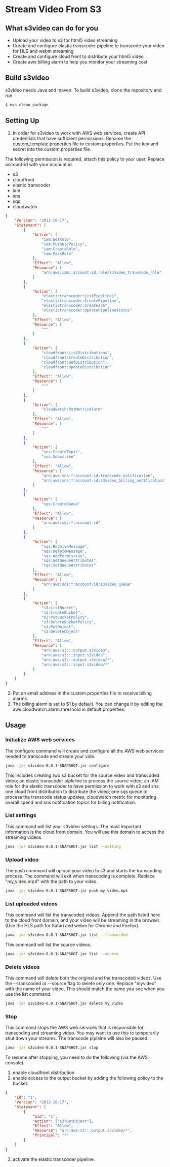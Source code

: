 # Stream Video From S3

## What s3video can do for you
  - Upload your video to s3 for html5 video streaming
  - Create and configure elastic transcoder pipeline to transcode your video for HLS and webm streaming
  - Create and configure cloud front to distribute your html5 video
  - Create aws billing alarm to help you monitor your streaming cost

## Build s3video
s3video needs Java and maven. To build s3video, clone the repository and run 

```sh
$ mvn clean package
```

## Setting Up
1. In order for s3video to work with AWS web services, create API credentials that have sufficient permissions. Rename the custom_template.properties file to custom.properties. Put the key and secret into the custom.properties file.

The following permission is required, attach this policy to your user. Replace account-id with your account id.

  - s3
  - cloudfront
  - elastic transcoder
  - iam
  - sns
  - sqs
  - cloudwatch

```json
{
    "Version": "2012-10-17",
    "Statement": [
        {
            "Action": [
                "iam:GetRole",
                "iam:PutRolePolicy",
                "iam:CreateRole",
                "iam:PassRole"
            ],
            "Effect": "Allow",
            "Resource": [
                "arn:aws:iam::account-id:role/s3video_transcode_role"
            ]
        },
        {
            "Action": [
                "elastictranscoder:ListPipelines",
                "elastictranscoder:CreatePipeline",
                "elastictranscoder:CreateJob",
                "elastictranscoder:UpdatePipelineStatus"
            ],
            "Effect": "Allow",
            "Resource": [
                "*"
            ]
        },
        {
            "Action": [
                "cloudfront:ListDistributions",
                "cloudfront:CreateDistribution",
                "cloudfront:GetDistribution",
                "cloudfront:UpdateDistribution"
            ],
            "Effect": "Allow",
            "Resource": [
                "*"
            ]
        },
        {
            "Action": [
                "cloudwatch:PutMetricAlarm"
            ],
            "Effect": "Allow",
            "Resource": [
                "*"
            ]
        },
        {
            "Action": [
                "sns:CreateTopic",
                "sns:Subscribe"
            ],
            "Effect": "Allow",
            "Resource": [
                "arn:aws:sns:*:account-id:transcode_notification",
                "arn:aws:sns:*:account-id:s3video_billing_notification"
            ]
        },
        {
            "Action": [
                "sqs:CreateQueue"
            ],
            "Effect": "Allow",
            "Resource": [
                "arn:aws:sqs:*:account-id"
            ]
        },
        {
            "Action": [
                "sqs:ReceiveMessage",
                "sqs:DeleteMessage",
                "sqs:AddPermission",
                "sqs:GetQueueAttributes",
                "sqs:SetQueueAttributes"
            ],
            "Effect": "Allow",
            "Resource": [
                "arn:aws:sqs:*:account-id:s3video_queue"
            ]
        },
        {
            "Action": [
                "s3:ListBucket",
                "s3:CreateBucket",
                "s3:PutBucketPolicy",
                "s3:DeleteBucketPolicy",
                "s3:PutObject",
                "s3:DeleteObject"
            ],
            "Effect": "Allow",
            "Resource": [
                "arn:aws:s3:::output.s3video",
                "arn:aws:s3:::input.s3video",
                "arn:aws:s3:::output.s3video/*",
                "arn:aws:s3:::input.s3video/*"
            ]
        }
    ]
}
```
2. Put an email address in the custom.properties file to receive billing alarms. 
3. The billing alarm is set to $1 by default. You can change it by editing the aws.cloudwatch.alarm.threshold in default.properties.

## Usage
### Initialize AWS web services
The configure command will create and configure all the AWS web services needed to transcode and stream your vide.
```sh
java -jar s3video-0.0.1-SNAPSHOT.jar configure
```
This includes creating two s3 bucket for the source video and transcoded video; an elastic transcoder pipleline to process the source video; an IAM role for the elastic transcoder to have permission to work with s3 and sns; one cloud front distribution to distribute the video; one sqs queue to process the transcode status updates; cloudwatch metric for monitoring overall spend and sns notification topics for billing notification.

### List settings
This command will list your s3video settings. The most important information is the cloud front domain.
You will use this domain to access the streaming videos.
```sh
java -jar s3video-0.0.1-SNAPSHOT.jar list --setting
```

### Upload video 
The push command will upload your video to s3 and starts the transcoding process. The command will exit when transcoding is complete. Replace "my_video.mp4" with the path to your video.
```sh
java -jar s3video-0.0.1-SNAPSHOT.jar push my_video.mp4
```

### List uploaded videos
This command will list the transcoded videos. Append the path listed here to the cloud front domain, and your video will be streaming in the browser. (Use the HLS path for Safari and webm for Chrome and Firefox).
```sh
java -jar s3video-0.0.1-SNAPSHOT.jar list --transocded
```
This command will list the source videos.
```sh
java -jar s3video-0.0.1-SNAPSHOT.jar list --source
```
### Delete videos
This command will delete both the original and the transcoded videos. Use the --transcoded or --source flag to delete only one. Replace "myvideo" with the name of your video. This should match the name you see when you use the list command.
```sh
java -jar s3video-0.0.1-SNAPSHOT.jar delete my_video
```
### Stop
This command stops the AWS web services that is responsible for transcoding and streaming video. You may want to use this to temporarily shut down your streams. The transcode pipleine will also be paused.
```sh
java -jar s3video-0.0.1-SNAPSHOT.jar stop
```
To resume after stopping, you need to do the following (via the AWS console):
1. enable cloudfront distribution
2. enable access to the output bucket by adding the following policy to the bucket.

```json
{
	"Id": "1",
	"Version": "2012-10-17",
	"Statement": [
		{
			"Sid": "1",
		 	"Action": ["s3:GetObject"],
		 	"Effect": "Allow",
		 	"Resource": "arn:aws:s3:::output.s3video/*",
			"Principal": "*"
		}
	]
}
```
3. activate the elastic transcoder pipeline.